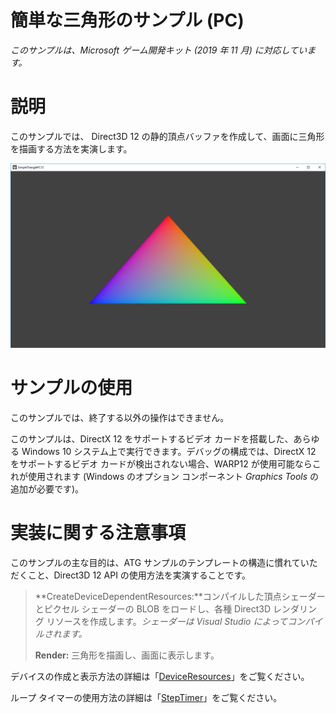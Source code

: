 # 簡単な三角形のサンプル (PC)

*このサンプルは、Microsoft ゲーム開発キット (2019 年 11 月)
に対応しています。*

# 説明

このサンプルでは、 Direct3D 12
の静的頂点バッファを作成して、画面に三角形を描画する方法を実演します。

![](./media/image1.png)

# サンプルの使用

このサンプルでは、終了する以外の操作はできません。

このサンプルは、DirectX 12 をサポートするビデオ
カードを搭載した、あらゆる Windows 10
システム上で実行できます。デバッグの構成では、DirectX 12
をサポートするビデオ カードが検出されない場合、WARP12
が使用可能ならこれが使用されます (Windows のオプション コンポーネント
*Graphics Tools* の追加が必要です)。

# 実装に関する注意事項

このサンプルの主な目的は、ATG
サンプルのテンプレートの構造に慣れていただくこと、Direct3D 12 API
の使用方法を実演することです。

> **CreateDeviceDependentResources:**コンパイルした頂点シェーダーとピクセル
> シェーダーの BLOB をロードし、各種 Direct3D レンダリング
> リソースを作成します。*シェーダーは Visual Studio
> によってコンパイルされます。*
>
> **Render:** 三角形を描画し、画面に表示します。

デバイスの作成と表示方法の詳細は「[DeviceResources](https://github.com/Microsoft/DirectXTK12/wiki/DeviceResources)」をご覧ください。

ループ
タイマーの使用方法の詳細は「[StepTimer](https://github.com/Microsoft/DirectXTK/wiki/StepTimer)」をご覧ください。
